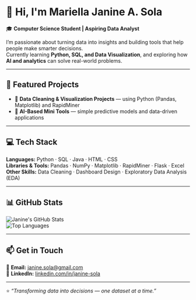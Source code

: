 # 👋 Hi, I'm Mariella Janine A. Sola

🎓 **Computer Science Student | Aspiring Data Analyst**

I’m passionate about turning data into insights and building tools that help people make smarter decisions.  
Currently learning **Python, SQL, and Data Visualization**, and exploring how **AI and analytics** can solve real-world problems.

---

## 🌟 Featured Projects
- 🧹 **Data Cleaning & Visualization Projects** — using Python (Pandas, Matplotlib) and RapidMiner  
- 🤖 **AI-Based Mini Tools** — simple predictive models and data-driven applications  

---

## 💻 Tech Stack
**Languages:** Python · SQL · Java · HTML · CSS  
**Libraries & Tools:** Pandas · NumPy · Matplotlib · RapidMiner · Flask · Excel  
**Other Skills:** Data Cleaning · Dashboard Design · Exploratory Data Analysis (EDA)

---

## 📊 GitHub Stats
![Janine's GitHub Stats](https://github-readme-stats.vercel.app/api?username=janinesola&show_icons=true&theme=tokyonight)  
![Top Languages](https://github-readme-stats.vercel.app/api/top-langs/?username=janinesola&layout=compact&theme=tokyonight)

---

## 📫 Get in Touch
📧 **Email:** [janine.sola@gmail.com](mailto:janine.sola@gmail.com)  
🔗 **LinkedIn:** [linkedin.com/in/janine-sola](https://linkedin.com/in/janine-sola)

---

⭐ *“Transforming data into decisions — one dataset at a time.”*
